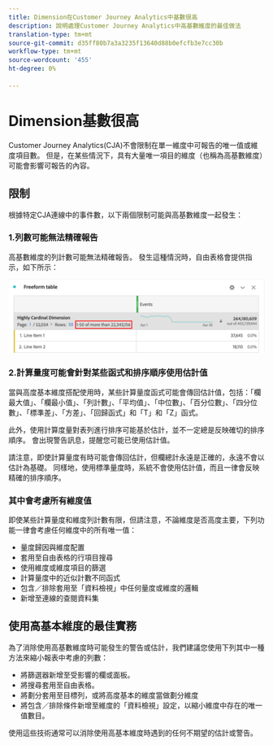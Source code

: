 ```yaml
---
title: Dimension在Customer Journey Analytics中基數很高
description: 說明處理Customer Journey Analytics中高基數維度的最佳做法
translation-type: tm+mt
source-git-commit: d35ff80b7a3a3235f13640d88b0efcfb3e7cc30b
workflow-type: tm+mt
source-wordcount: '455'
ht-degree: 0%

---
```



# Dimension基數很高

Customer Journey Analytics(CJA)不會限制在單一維度中可報告的唯一值或維度項目數。 但是，在某些情況下，具有大量唯一項目的維度（也稱為高基數維度）可能會影響可報告的內容。

## 限制

根據特定CJA連線中的事件數，以下兩個限制可能與高基數維度一起發生：

### 1.列數可能無法精確報告

高基數維度的列計數可能無法精確報告。 發生這種情況時，自由表格會提供指示，如下所示：

![](assets/high-cardinality.png)

### 2.計算量度可能會針對某些函式和排序順序使用估計值

當與高度基本維度搭配使用時，某些計算量度函式可能會傳回估計值，包括：「欄最大值」、「欄最小值」、「列計數」、「平均值」、「中位數」、「百分位數」、「四分位數」、「標準差」、「方差」、「回歸函式」和「T」和「Z」函式。

此外，使用計算度量對表列進行排序可能基於估計，並不一定總是反映確切的排序順序。 會出現警告訊息，提醒您可能已使用估計值。

請注意，即使計算量度有時可能會傳回估計，但欄總計永遠是正確的，永遠不會以估計為基礎。 同樣地，使用標準量度時，系統不會使用估計值，而且一律會反映精確的排序順序。

### 其中會考慮所有維度值

即使某些計算量度和維度列計數有限，但請注意，不論維度是否高度主要，下列功能一律會考慮任何維度中的所有唯一值：

* 量度歸因與維度配置
* 套用至自由表格的行項目搜尋
* 使用維度或維度項目的篩選
* 計算量度中的近似計數不同函式
* 包含／排除套用至「資料檢視」中任何量度或維度的邏輯
* 新增至連線的查閱資料集

## 使用高基本維度的最佳實務

為了消除使用高基數維度時可能發生的警告或估計，我們建議您使用下列其中一種方法來縮小報表中考慮的列數：

* 將篩選器新增至受影響的欄或面板。
* 將搜尋套用至自由表格。
* 將劃分套用至目標列，或將高度基本的維度當做劃分維度
* 將包含／排除條件新增至維度的「資料檢視」設定，以縮小維度中存在的唯一值數目。

使用這些技術通常可以消除使用高基本維度時遇到的任何不期望的估計或警告。
